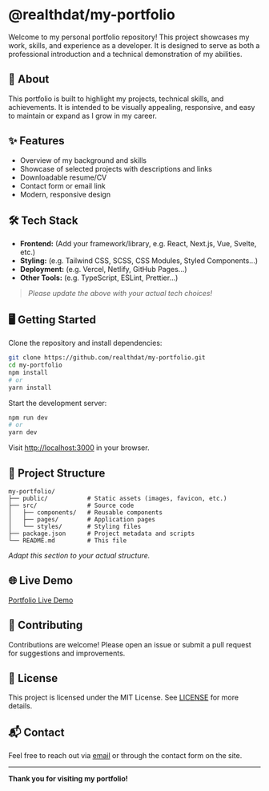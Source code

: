 # @realthdat/my-portfolio

Welcome to my personal portfolio repository! This project showcases my work, skills, and experience as a developer. It is designed to serve as both a professional introduction and a technical demonstration of my abilities.

## 🚀 About

This portfolio is built to highlight my projects, technical skills, and achievements. It is intended to be visually appealing, responsive, and easy to maintain or expand as I grow in my career.

## ✨ Features

- Overview of my background and skills
- Showcase of selected projects with descriptions and links
- Downloadable resume/CV
- Contact form or email link
- Modern, responsive design

## 🛠️ Tech Stack

- **Frontend:** (Add your framework/library, e.g. React, Next.js, Vue, Svelte, etc.)
- **Styling:** (e.g. Tailwind CSS, SCSS, CSS Modules, Styled Components...)
- **Deployment:** (e.g. Vercel, Netlify, GitHub Pages...)
- **Other Tools:** (e.g. TypeScript, ESLint, Prettier...)

> _Please update the above with your actual tech choices!_

## 🖥️ Getting Started

Clone the repository and install dependencies:

```bash
git clone https://github.com/realthdat/my-portfolio.git
cd my-portfolio
npm install
# or
yarn install
```

Start the development server:

```bash
npm run dev
# or
yarn dev
```

Visit [http://localhost:3000](http://localhost:3000) in your browser.

## 📁 Project Structure

```
my-portfolio/
├── public/           # Static assets (images, favicon, etc.)
├── src/              # Source code
│   ├── components/   # Reusable components
│   ├── pages/        # Application pages
│   └── styles/       # Styling files
├── package.json      # Project metadata and scripts
└── README.md         # This file
```

_Adapt this section to your actual structure._

## 🌐 Live Demo

[Portfolio Live Demo]([www.datdev.tech](https://www.datdev.tech/)) 

## 🤝 Contributing

Contributions are welcome! Please open an issue or submit a pull request for suggestions and improvements.

## 📄 License

This project is licensed under the MIT License. See [LICENSE](./LICENSE) for more details.

## 📬 Contact

Feel free to reach out via [email](mailto:thanhxdat@gmail.com) or through the contact form on the site.

---

**Thank you for visiting my portfolio!**
